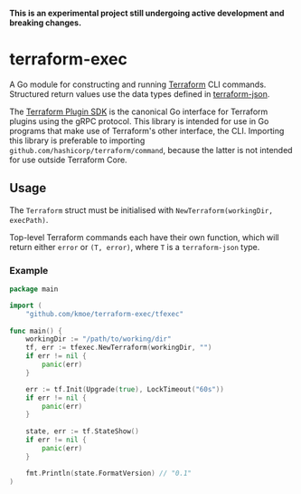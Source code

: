 **This is an experimental project still undergoing active development and breaking changes.**

# terraform-exec

A Go module for constructing and running [Terraform](https://terraform.io) CLI commands. Structured return values use the data types defined in [terraform-json](https://github.com/hashicorp/terraform-json).

The [Terraform Plugin SDK](https://github.com/hashicorp/terraform-plugin-sdk) is the canonical Go interface for Terraform plugins using the gRPC protocol. This library is intended for use in Go programs that make use of Terraform's other interface, the CLI. Importing this library is preferable to importing `github.com/hashicorp/terraform/command`, because the latter is not intended for use outside Terraform Core.

## Usage

The `Terraform` struct must be initialised with `NewTerraform(workingDir, execPath)`. 

Top-level Terraform commands each have their own function, which will return either `error` or `(T, error)`, where `T` is a `terraform-json` type.


### Example


```go
package main

import (
    "github.com/kmoe/terraform-exec/tfexec"
    
func main() {
    workingDir := "/path/to/working/dir"
    tf, err := tfexec.NewTerraform(workingDir, "")
    if err != nil {
        panic(err)
    }

    err := tf.Init(Upgrade(true), LockTimeout("60s"))
    if err != nil {
        panic(err)
    }
    
    state, err := tf.StateShow()
    if err != nil {
        panic(err)
    }

    fmt.Println(state.FormatVersion) // "0.1"
)
```
